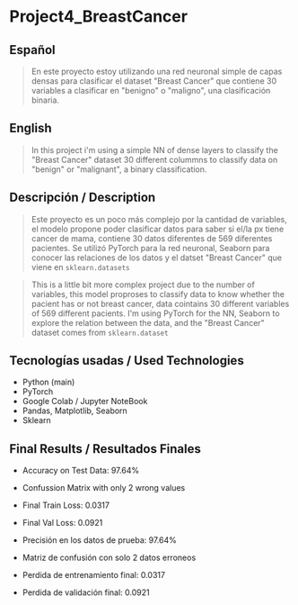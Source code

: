 # Project4_BreastCancer

## Español
> En este proyecto estoy utilizando una red neuronal simple de capas densas para clasificar el dataset "Breast Cancer" que contiene 30 variables a clasificar en "benigno" o "maligno", una clasificación binaria.

## English
> In this project i'm using a simple NN of dense layers to classify the "Breast Cancer" dataset 30 different colummns to classify data on "benign" or "malignant", a binary classification.

## Descripción / Description
> Este proyecto es un poco más complejo por la cantidad de variables, el modelo propone poder clasificar datos para saber si el/la px tiene cancer de mama, contiene 30 datos diferentes de 569 diferentes pacientes. Se utilizó PyTorch para la red neuronal, Seaborn para conocer las relaciones de los datos y el datset "Breast Cancer" que viene en `sklearn.datasets`

> This is a little bit more complex project due to the number of variables, this model proproses to classify data to know whether the pacient has or not breast cancer, data cointains 30 different variables of 569 different pacients. I'm using PyTorch for the NN, Seaborn to explore the relation between the data, and the "Breast Cancer" dataset comes from `sklearn.dataset`

## Tecnologías usadas / Used Technologies
- Python (main)
- PyTorch
- Google Colab / Jupyter NoteBook
- Pandas, Matplotlib, Seaborn
- Sklearn

## Final Results / Resultados Finales
- Accuracy on Test Data: 97.64%
- Confussion Matrix with only 2 wrong values
- Final Train Loss: 0.0317
- Final Val Loss: 0.0921
  
- Precisión en los datos de prueba: 97.64%
- Matriz de confusión con solo 2 datos erroneos
- Perdida de entrenamiento final: 0.0317
- Perdida de validación final: 0.0921
